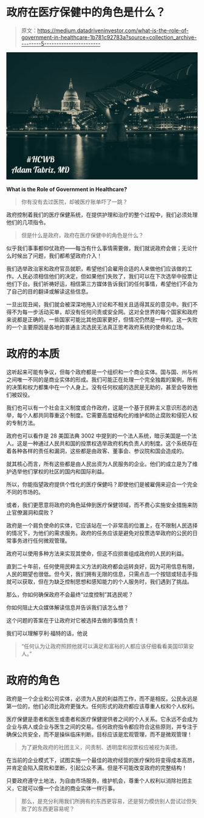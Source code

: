 # 政府在医疗保健中的角色是什么？

> 原文：<https://medium.datadriveninvestor.com/what-is-the-role-of-government-in-healthcare-1b781c92783a?source=collection_archive---------5----------------------->

![](img/ace296bfd5a8708a1d953a32cd3453f3.png)

**What is the Role of Government in Healthcare?**

> 你有没有去过医院，却被医疗账单吓了一跳？

政府控制着我们的医疗保健系统，在提供护理和治疗的整个过程中，我们必须处理他们的几项指令。

> 但是什么是政府，政府在医疗保健中的角色是什么？

似乎我们事事都仰仗政府——每当有什么事情需要做，我们就说政府会做；无论什么时候出了问题，我们都希望政府介入！

我们选举政治家和政府官员就职，希望他们会雇用合适的人来做他们应该做的工作。人民必须相信他们的决定，但如果他们失败了，我们可以在下次选举中投票让他们下台。我们祈祷好运，相信第三方媒体告诉我们的任何事情，希望他们不会为了自己的目的翻译或解读这些信息。

一旦出现丑闻，我们就会被深深地拖入讨论和不相关且适得其反的意见中。我们不得不为每一步活动买单，却没有任何问责或安全网。这对全世界的每个国家和政府来说都是正确的。一些国家可能比其他国家更好，但情况仍然是一样的。这一失败的一个主要原因是各地的普通主流选民无法真正思考政府系统的使命和立场。

# 政府的本质

这听起来可能有争议，但每个政府都是一个组织和一个商业实体。国与国、州与州之间唯一不同的是商业实体的形成。我们可能正在处理一个完全独裁的案例，所有的决策和权力都集中在一个人身上。没有任何权威的选民是无助的，甚至会导致他们被奴役。

我们也可以有一个社会主义制度或合作政府，这是一个基于民粹主义意识形态的选举，每个人都共同尊重这个制度。它需要高度结构化的维护和防止腐败和侵犯人权的专制方法。

政府也可以看作是 28 美国法典 3002 中提到的一个法人系统，暗示美国是一个法人。这是一种通过人民共和国的投票权选举政府机构负责人的制度。这个系统存在着各种各样的责任和漏洞，这些都是由政客、董事会、参议院和国会造成的。

就其核心而言，所有这些都是由人民出资为人民服务的企业。他们的成立是为了维护选举他们掌权的社区的国内和国际利益。

所以，你能指望政府提供个性化的医疗保健吗？即使他们是被雇佣来迎合一个完全不同的市场的。

或者，我们更愿意将政府的角色延伸到医疗保健领域，而不费心实施安全措施来防止官僚漏洞和腐败？

政府是一个肩负使命的实体，它应该站在一个非常高的位置上，在不限制人民选择的情况下，为他们的需求服务。政府的任务应该是避免对投票选举政府的公民的日常事务进行任何微观管理。

政府可以使用多种方法来实现其使命，但这不应损害组成政府的人民的利益。

直到二十年前，任何使用民粹主义方法的政府都会运转良好，因为可用信息有限，人民的期望也很低。但今天，我们拥有无限的信息，只需点击一个按钮或轻击手指就可以获取，但在为缺乏控制思想和感知能力的个人服务时，我们遇到了挑战。

那么，你如何确保政府不会最终“过度控制”其选民呢？

你如何阻止大众媒体解读信息并告诉我们该怎么想？

这个问题的答案在于让政府对它被选择去做的事情负责！

我们可以理解亨利·福特的话，他说

> “任何认为让政府照顾他就可以满足和富裕的人都应该仔细看看美国印第安人。”

# 政府的角色

政府是一个企业和公司实体，必须为人民的利益而工作，而不是相反。公民永远是第一位的，他们必须比政府更强大。任何形式的政府都应该尊重人权和个人权利。

医疗保健是患者和医生或患者和医疗保健提供者之间的个人关系。它永远不会成为企业与病人或企业与医生之间的交易。任何政府指令都应符合这些原则，并专注于确保公共安全，而不是操纵临床判断。目标应该是宏观管理，而不是微观管理！

> 为了避免政府的社团主义，问责制、透明度和投票权应被视为美德。

在当前的企业模式下，试图实施一个最佳的政府经营的医疗保险将变得成本高昂，并肯定会陷入腐败和垄断，引起公众不满。但是不可能改变政府的完整结构！

只要政府遵守土地法，为自由市场服务，维护机会，尊重个人权利以消除社团主义，它就可以像一个合法的商业实体一样行事。

> 那么，是充分利用我们所拥有的东西更容易，还是努力模仿别人尝试过但失败了的东西更容易呢？
